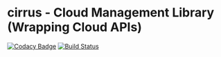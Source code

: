 # cirrus - Cloud Management Library (Wrapping Cloud APIs)
[![Codacy Badge](https://api.codacy.com/project/badge/Grade/b7d0fdf888b24d9aa2b945106bc4440b)](https://www.codacy.com/app/Avantol13/cirrus?utm_source=github.com&utm_medium=referral&utm_content=uc-cdis/cirrus&utm_campaign=badger)
[![Build Status](https://travis-ci.org/uc-cdis/cirrus.svg?branch=master)](https://travis-ci.org/uc-cdis/cirrus)
